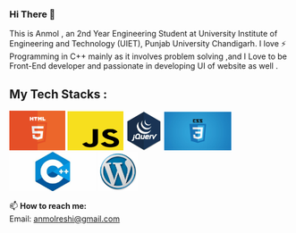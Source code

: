 ### Hi There 👋
This is Anmol , an 2nd Year Engineering Student at University Institute of Engineering and Technology (UIET), Punjab University Chandigarh. I love ⚡ Programming in C++ mainly as it involves problem solving ,and I Love to be Front-End developer and passionate in developing UI of website as well .

<h2>My Tech Stacks :</br> </h2>
<span>
<img width="100px" width="100px" src="html.png"/>
<img height="70px" width="100px" src="jss.png"/>
<img width="65px" width="100px"  src="jquery.jpg"/>
<img width="120px" width="100px"  src="css.jpg"/>
<img width="155px" width="100px"  src="c++.jpg"/>
<img width="70px" width="100px"  src="word.jpg"/>
  </span>

📫 <b>How to reach me:</b> <br>
Email: anmolreshi@gmail.com


<!--
**Anmolreshi/Anmolreshi** is a ✨ _special_ ✨ repository because its `README.md` (this file) appears on your GitHub profile.

Here are some ideas to get you started:  
- 🔭 I’m currently working on ...
- 🌱 I’m currently learning ...
- 👯 I’m looking to collaborate on ...
- 🤔 I’m looking for help with ...
- 💬 Ask me about ...
- 📫 How to reach me: ...
- 😄 Pronouns: ...
- ⚡ Fun fact: ...
-->
